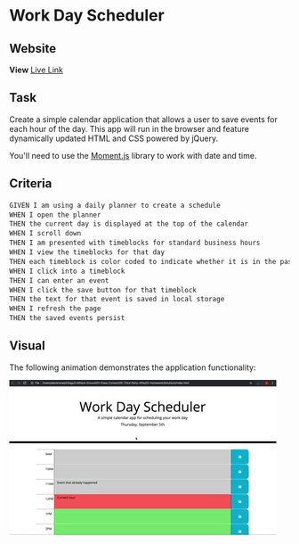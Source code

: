 # Work Day Scheduler

## Website

**View** [Live Link](https://faithelizagreen.github.io/work-scheduler/)



## Task

Create a simple calendar application that allows a user to save events for each hour of the day. This app will run in the browser and feature dynamically updated HTML and CSS powered by jQuery. 


You'll need to use the [Moment.js](https://momentjs.com/) library to work with date and time. 


## Criteria

```md
GIVEN I am using a daily planner to create a schedule
WHEN I open the planner
THEN the current day is displayed at the top of the calendar
WHEN I scroll down
THEN I am presented with timeblocks for standard business hours
WHEN I view the timeblocks for that day
THEN each timeblock is color coded to indicate whether it is in the past, present, or future
WHEN I click into a timeblock
THEN I can enter an event
WHEN I click the save button for that timeblock
THEN the text for that event is saved in local storage
WHEN I refresh the page
THEN the saved events persist
```
## Visual

The following animation demonstrates the application functionality:

![demo](./Assets/images/05-third-party-apis-homework-demo.gif)